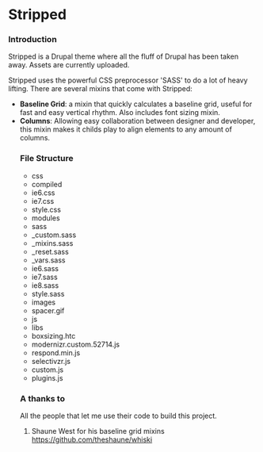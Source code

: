 Stripped
========
<h3>Introduction</h3>
<p>Stripped is a Drupal theme where all the fluff of Drupal has been taken away. Assets are currently uploaded.</p>
<p>Stripped uses the powerful CSS preprocessor 'SASS' to do a lot of heavy lifting. There are several mixins that come with Stripped:</p>
<ul>
<li><strong>Baseline Grid</strong>: a mixin that quickly calculates a baseline grid, useful for fast and easy vertical rhythm. Also includes font sizing mixin.</li>
<li><strong>Columns</strong>: Allowing easy collaboration between designer and developer, this mixin makes it childs play to align elements to any amount of columns.</li>

<h3>File Structure</h3>

<ul>
<li>css
  <li>compiled
    <li>ie6.css</li>
    <li>ie7.css</li>
    <li>style.css</li>
  </li>  
  <li>modules</li>
  <li>sass
    <li>_custom.sass</li>
    <li>_mixins.sass</li>
    <li>_reset.sass</li>
    <li>_vars.sass</li>
    <li>ie6.sass</li>
    <li>ie7.sass</li>
    <li>ie8.sass</li>
    <li>style.sass</li>
  </li>
</li>
<li>images
  <li>spacer.gif</li>
</li>
<li>js
  <li>libs
    <li>boxsizing.htc</li>
    <li>modernizr.custom.52714.js</li>
    <li>respond.min.js</li>
    <li>selectivzr.js</li>
  </li>
  <li>custom.js</li>
  <li>plugins.js</li>
</li>
</ul>

<h3>A thanks to</h3>
All the people that let me use their code to build this project.

1. Shaune West for his baseline grid mixins <a href="https://github.com/theshaune/whiski" title="theshaune">https://github.com/theshaune/whiski</a>
    
